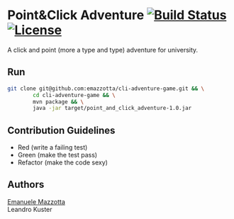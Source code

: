 # Point&Click Adventure [![Build Status](https://travis-ci.org/emazzotta/cli-adventure-game.svg?branch=master)](https://travis-ci.org/emazzotta/cli-adventure-game) [![License](http://img.shields.io/:license-mit-blue.svg?style=flat)](LICENSE.md)


A click and point (more a type and type) adventure for university.

## Run

```bash
git clone git@github.com:emazzotta/cli-adventure-game.git && \
        cd cli-adventure-game && \
        mvn package && \
        java -jar target/point_and_click_adventure-1.0.jar
```

## Contribution Guidelines 

* Red (write a failing test)
* Green (make the test pass)
* Refactor (make the code sexy)

## Authors 

[Emanuele Mazzotta](mailto:hello@mazzotta.me)  
Leandro Kuster
